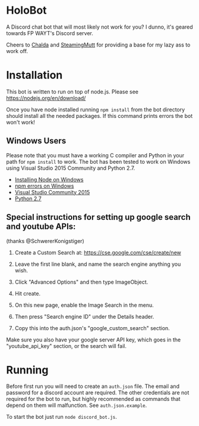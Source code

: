 # HoloBot
A Discord chat bot that will most likely not work for you? I dunno, it's geared towards FP WAYT's Discord server.

Cheers to [Chalda](https://github.com/chalda/DiscordBot) and [SteamingMutt](https://github.com/SteamingMutt/DougleyBot) for providing a base for my lazy ass to work off.

# Installation

This bot is written to run on top of node.js. Please see https://nodejs.org/en/download/

Once you have node installed running `npm install` from the bot directory should install all the needed packages. If this command prints errors the bot won't work!

## Windows Users
Please note that you must have a working C compiler and Python in your path for
`npm install` to work. The bot has been tested to work on Windows using Visual Studio 2015 Community and Python 2.7.
* [Installing Node on Windows](http://blog.teamtreehouse.com/install-node-js-npm-windows)
* [npm errors on Windows](http://stackoverflow.com/questions/21365714/nodejs-error-installing-with-npm)
* [Visual Studio Community 2015](https://www.visualstudio.com/en-us/products/visual-studio-community-vs.aspx)
* [Python 2.7](https://www.python.org/downloads/)

## Special instructions for setting up google search and youtube APIs:

(thanks @SchwererKonigstiger)

1) Create a Custom Search at: https://cse.google.com/cse/create/new

2) Leave the first line blank, and name the search engine anything you wish.

3) Click "Advanced Options" and then type ImageObject.

4) Hit create.

5) On this new page, enable the Image Search in the menu.

6) Then press "Search engine ID" under the Details header.

7) Copy this into the auth.json's "google_custom_search" section.

Make sure you also have your google server API key, which goes in the "youtube_api_key" section, or the search will fail.

# Running
Before first run you will need to create an `auth.json` file. The email and password for a discord account are required. The other credentials are not required for the bot to run, but highly recommended as commands that depend on them will malfunction. See `auth.json.example`.

To start the bot just run
`node discord_bot.js`.